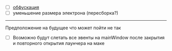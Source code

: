 -   [ ] [обфускация](https://github.com/javascript-obfuscator/javascript-obfuscator)
-   [ ] уменьшение размера электрона (пересборка?)

---

Предположение на будущее что может пойти не так

-   [ ] Возможно будут слетать все эвенты на mainWindow после закрытия и повторного открытия лаунчера на маке
